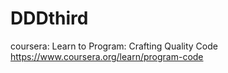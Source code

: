 # DDDthird

coursera: Learn to Program: Crafting Quality Code
https://www.coursera.org/learn/program-code
